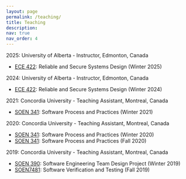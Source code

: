 ```yaml
---
layout: page
permalink: /teaching/
title: Teaching
description: 
nav: true
nav_order: 4
---
```


2025: University of Alberta - Instructor, Edmonton, Canada
- [ECE 422](https://apps.ualberta.ca/catalogue/course/ece/422): Reliable and Secure Systems Design (Winter 2025)

2024: University of Alberta - Instructor, Edmonton, Canada
- [ECE 422](https://apps.ualberta.ca/catalogue/course/ece/422): Reliable and Secure Systems Design (Winter 2024)

2021: Concordia University - Teaching Assistant, Montreal, Canada
- [SOEN 341](https://www.concordia.ca/academics/undergraduate/calendar/current/section-71-gina-cody-school-of-engineering-and-computer-science/section-71-70-department-of-computer-science-and-software-engineering/section-71-70-10-computer-science-and-software-engineering-courses.html#:~:text=SOEN%20341%20Software%20Process%20and%20Practices): Software Process and Practices (Winter 2021)

2020: Concordia University - Teaching Assistant, Montreal, Canada
- [SOEN 341](https://www.concordia.ca/academics/undergraduate/calendar/current/section-71-gina-cody-school-of-engineering-and-computer-science/section-71-70-department-of-computer-science-and-software-engineering/section-71-70-10-computer-science-and-software-engineering-courses.html#:~:text=SOEN%20341%20Software%20Process%20and%20Practices): Software Process and Practices (Winter 2020)
- [SOEN 341](https://www.concordia.ca/academics/undergraduate/calendar/current/section-71-gina-cody-school-of-engineering-and-computer-science/section-71-70-department-of-computer-science-and-software-engineering/section-71-70-10-computer-science-and-software-engineering-courses.html#:~:text=SOEN%20341%20Software%20Process%20and%20Practices): Software Process and Practices (Fall 2020)

2019: Concordia University - Teaching Assistant, Montreal, Canada
- [SOEN 390](https://www.concordia.ca/academics/undergraduate/calendar/current/section-71-gina-cody-school-of-engineering-and-computer-science/section-71-70-department-of-computer-science-and-software-engineering/section-71-70-10-computer-science-and-software-engineering-courses.html#3719): Software Engineering Team Design Project (Winter 2019)
- [SOEN7481](https://www.concordia.ca/academics/graduate/calendar/current/gina-cody-school-of-engineering-and-computer-science-courses/computer-science-and-software-engineering-master-s-and-phd-courses.html#:~:text=SOEN%207481%20Software%20Verification%20and%20Testing): Software Verification and Testing (Fall 2019)
